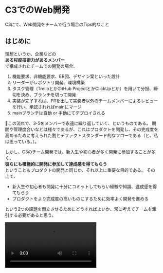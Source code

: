 # C3でのWeb開発

C3にて、Web開発をチームで行う場合のTips的なこと

## はじめに

理想というか、企業などの  
**ある程度技術力があるメンバー**  
で構成されたチームでの開発の場合、

1. 機能要求、非機能要求、ER図、デザイン案といった設計
1. リーダーがレポジトリ開発、環境構築
1. タスク管理（TrelloとかGitHub ProjectとかClickUpとか）を用いて分担、締切を決め、ブランチを切って開発
1. 実装が完了すれば、PRを出して実装者以外のチームメンバーによるレビューを行い、承認されればmainにマージ
1. mainブランチは自動 or 手動にてデプロイされる

この流れで、3-5をメンバーで永遠に繰り返していく、というものである。
期間や管理度合いなどは様々であるが、これはプロダクトを開発し、その完成度を高めるために考えられた割とデファクトスタンダード的なフローである（と、私は思っている。）。

しかし、C3のチーム開発では、新入生や初心者が多く開発に参加することが多く、  
**彼らにも積極的に開発に参加して達成感を得てもらう**  
ということもプロダクトの開発と同じか、それ以上に重要な目的である。
その上で、

- 新入生や初心者も開発に十分にコミットしてもらい経験や知識、達成感を得てもらう
- プロダクトをより完成度の高いものにするために効率よく開発を進める

という2つの課題を両立させるためにどうすればよいか、常に考えてチームを牽引する必要があると思う。

<!-- markdownlint-disable MD033 -->
<video src="https://media2.giphy.com/media/gtm6yZur9eRFoo1UvO/giphy360p.mp4?cid=790b76112a3ccecaf5bbdd9584f0f755e7266c03a5a37f3f&rid=giphy360p.mp4&ct=v" autoplay>

## いくつかの施策

### 開発に取り組む前に、チーム全体の技術力のボトムアップのため、勉強会を行ったり課題をこなしてもらう

特に初心者に向けて、チーム全員のできる最低レベルを上げる。
たとえば、  

- HTML / CSS を用いて静的なWebサイトを開発して、Gitを介さずページホスティングサービスにFTPでアップロードしてデプロイする。
- Vue.jsのコンポーネントを自力で作り、自分でGitHubレポジトリにブランチを切って、コミット、プッシュを行い、完成したらPRを出してレビューしてもらって承認されればマージをする  

といった目標（レベル）を決め、チーム全員が達成できる状態を作る。  
そのために、勉強会を開いたり、課題をこなしてきてもらったりといった取り組みを行う。  
これによって開発効率が上がることが期待できる。  
だが、実際のプロダクト開発に取り組むわけではないので、**最初に到達したいレベルを高く設定しすぎると時間がかかりすぎ、みんなのモチベーションが保てず詰む可能性も？**

### プロダクトの使用技術、手法を初心者向けに設定する

- フロントエンドフレームワークを使わず素のHTML / CSSを用いて開発する
- Gitを使わず担当部分をZipにして提出してもらい、リーダーが手動マージ作業を行う

というように、プロダクト側を初心者に合わせて行く。
これによってメンバーに求められる最低技術レベルが下がり、初心者や新入生も開発に参加しやすくなる。  
しかし、開発効率が下がったり、プロダクトの品質にも少なからず影響がでる可能性。。。

### ペアプログラミングでタスク分担

初心者と上級者（新入生と上回生）の組み合わせでペアを作り、基本の作業は初心者が行い、上級者がサポートする、といった手法
言わずもがな初心者は積極的に開発に参加でき、ペアの上級生によって初心者を十分にサポートでき、加えて上級者によってある程度の品質までレビューや修正を行ってもらえるとすると、大変効率の良い手法かもしれない  
ただ、ペアの片方、特に上級者側が低浮上、音信不通になると詰む？

### 定例ミーティング

定期的（eg. 毎週、2週に一回）に原則チーム全員参加のミーティングを行う。議題としては、

- メンバーそれぞれの前週取り組んだタスク（完了したタスク）
- メンバーそれぞれの今週取り組むタスク
- メンバーへ周知したい事項
- 困っていること、質問の共有

といったこと。
進捗把握や、メンバーのモチベ維持、モチベ把握などが目的。
タスクの締め切りを「次のミーティングまで」に固定化すると、[スクラム開発](https://ja.wikipedia.org/wiki/%E3%82%B9%E3%82%AF%E3%83%A9%E3%83%A0_(%E3%82%BD%E3%83%95%E3%83%88%E3%82%A6%E3%82%A7%E3%82%A2%E9%96%8B%E7%99%BA)#%E8%A4%87%E9%9B%91%E3%81%AA%E5%95%8F%E9%A1%8C%E3%81%A8%E9%81%A9%E5%BF%9C%E5%9E%8B%E3%82%BD%E3%83%AA%E3%83%A5%E3%83%BC%E3%82%B7%E3%83%A7%E3%83%B3)のスプリントっぽくなる

### 定期的な作業会（もくもく会、作業イプ）

開発メンバーである前に、我々は学生であり、基本的には学業にアルバイトに忙しくサークル活動に自主的に取り組む時間やモチベを確保することはとてもむずかしい。  
そこで、時間を決めて定期的な作業会を設けることでモチベ維持に繋がる。
参加率を上げるために、コミュ会、部会、定期ミーティングなど「あ、そういえばそろそろ開発やらなきゃな」と思うイベントのあとに自由入退出という体で終了時間を決めずにだらだらVCつないでやると良い
